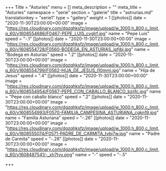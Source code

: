 +++
Title = "Asturies"
menu = []
meta_description = ""
meta_title = "Asturies"
namespace = "serie"
section = "galerie"
title = "astrurias.md"
translationkey = "serie1"
type = "gallery"
weight = 1
[[photos]]
date = "2020-11-30T23:00:00+00:00"
image = "https://res.cloudinary.com/dgzqhksfz/image/upload/w_1000,h_800,c_limit,q_60/v1608554686/F0467-PEPE_LUIS_cvglrf.jpg"
name = "Pepe Luis"
speed = "-.1"
[[photos]]
date = "2020-11-30T23:00:00+00:00"
image = "https://res.cloudinary.com/dgzqhksfz/image/upload/w_1000,h_800,c_limit,q_60/v1608554728/F0560-BODEGA_EN_ASTURIAS_jpfjbi.jpg"
name = "Bodega en Asturias"
speed = ".2"
[[photos]]
date = "2020-11-30T23:00:00+00:00"
image = "https://res.cloudinary.com/dgzqhksfz/image/upload/w_1000,h_800,c_limit,q_60/v1608554799/F0562-HIJA_DE_JESUS_l10mmi.jpg"
name = "Hija de Jesus"
speed = ".4"
[[photos]]
date = "2020-11-30T23:00:00+00:00"
image = "https://res.cloudinary.com/dgzqhksfz/image/upload/w_1000,h_800,c_limit,q_60/v1608554954/F0567-PEPE_CON_CABALLO_BLANCO_bzjifc.jpg"
name = "Pepe con caballo blanco"
speed = ".2"
[[photos]]
date = "2020-11-30T23:00:00+00:00"
image = "https://res.cloudinary.com/dgzqhksfz/image/upload/w_1000,h_800,c_limit,q_60/v1608554993/F0570-FAMILIA_CAMPESINA_ASTURIANA_cgkn19.jpg"
name = "Familia Asturiana"
speed = "-.26"
[[photos]]
date = "2020-11-30T23:00:00+00:00"
image = "https://res.cloudinary.com/dgzqhksfz/image/upload/w_1000,h_800,c_limit,q_60/v1608555074/F0571-PADRE_DE_CARMITA_tvbj7w.jpg"
name = "Padre de Carmita"
speed = "-.26"
[[photos]]
date = "2020-11-30T23:00:00+00:00"
image = "https://res.cloudinary.com/dgzqhksfz/image/upload/w_1000,h_800,c_limit,q_60/v1608487541/-_xh7tyv.png"
name = "-"
speed = "-.5"

+++

